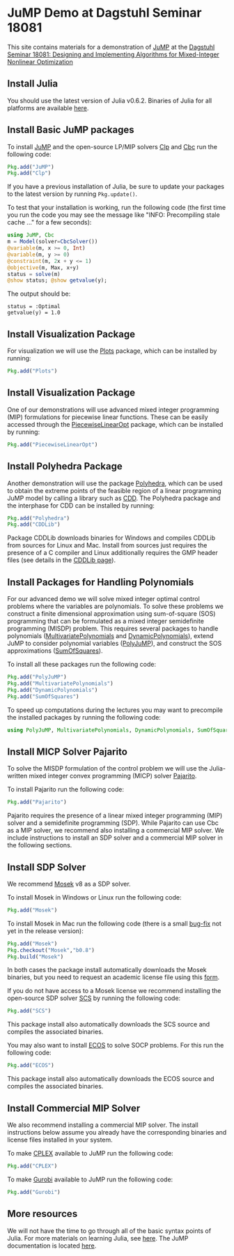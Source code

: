 #  JuMP Demo at Dagstuhl Seminar 18081

This site contains materials for a demonstration of [JuMP](https://github.com/JuliaOpt/JuMP.jl) at the [Dagstuhl Seminar 18081: Designing and Implementing Algorithms for Mixed-Integer Nonlinear Optimization](http://www.dagstuhl.de/en/program/calendar/semhp/?semnr=18081)

## Install Julia

You should use the latest version of Julia v0.6.2.
Binaries of Julia for all platforms are available [here](http://julialang.org/downloads/).


## Install Basic JuMP packages

To install [JuMP](https://github.com/JuliaOpt/JuMP.jl) and the open-source LP/MIP solvers [Clp](https://projects.coin-or.org/Clp) and [Cbc](https://projects.coin-or.org/Cbc)  run the following code:
```julia
Pkg.add("JuMP")
Pkg.add("Clp")
```
If you have a previous installation of Julia,
be sure to update your packages to the latest version by running ``Pkg.update()``.

To test that your installation is working, run the following code (the first time you run the code you may see the message like "INFO: Precompiling stale cache ..." for a few seconds):

```julia
using JuMP, Cbc
m = Model(solver=CbcSolver())
@variable(m, x >= 0, Int)
@variable(m, y >= 0)
@constraint(m, 2x + y <= 1)
@objective(m, Max, x+y)
status = solve(m)
@show status; @show getvalue(y);
```

The output should be:

```
status = :Optimal
getvalue(y) = 1.0
```

## Install Visualization Package

For visualization we will use the [Plots](https://github.com/JuliaPlots/Plots.jl) package, which can be installed by running:
```julia
Pkg.add("Plots")
```

## Install Visualization Package

One of our demonstrations will use advanced mixed integer programming (MIP) formulations for piecewise linear functions. These can be easily accessed through the [PiecewiseLinearOpt](https://github.com/joehuchette/PiecewiseLinearOpt.jl) package, which can be installed by running:
```julia
Pkg.add("PiecewiseLinearOpt")
```

## Install Polyhedra Package

Another demonstration will use the package [Polyhedra](https://github.com/JuliaPolyhedra/Polyhedra.jl), which can be used to obtain the extreme points of the feasible region of a linear programming JuMP model by calling a library such as [CDD](https://www.inf.ethz.ch/personal/fukudak/cdd_home/). The Polyhedra package and the interphase for CDD can be installed by running:

```julia
Pkg.add("Polyhedra")
Pkg.add("CDDLib")
```

Package CDDLib downloads binaries for Windows and compiles CDDLib from sources for Linux and Mac. Install from sources just requires the presence of a C compiler and Linux additionally requires the GMP header files (see details in the [CDDLib page](https://github.com/JuliaPolyhedra/CDDLib.jl)).

## Install Packages for Handling Polynomials

For our advanced demo we will solve mixed integer optimal control problems where the variables are polynomials. To solve these problems we construct a finite dimensional approximation using sum-of-square (SOS) programming that can be formulated as a mixed integer semidefinite programming (MISDP) problem. This requires several packages to handle polynomials ([MultivariatePolynomials](https://github.com/JuliaAlgebra/MultivariatePolynomials.jl) and [DynamicPolynomials](https://github.com/JuliaAlgebra/DynamicPolynomials.jl)), extend JuMP to consider polynomial variables ([PolyJuMP](https://github.com/JuliaOpt/PolyJuMP.jl)), and construct the SOS approximations ([SumOfSquares](https://github.com/JuliaOpt/SumOfSquares.jl)).

To install all these packages run the following code:
```julia
Pkg.add("PolyJuMP")
Pkg.add("MultivariatePolynomials")
Pkg.add("DynamicPolynomials")
Pkg.add("SumOfSquares")
```

To speed up computations during the lectures you may want to precompile the installed packages by running the following code:
```julia
using PolyJuMP, MultivariatePolynomials, DynamicPolynomials, SumOfSquares
```

## Install MICP Solver Pajarito

To solve the MISDP formulation of the control problem we will use the Julia-written mixed integer convex programming (MICP) solver [Pajarito](https://github.com/JuliaOpt/Pajarito.jl).

To install Pajarito run the following code:
```julia
Pkg.add("Pajarito")
```

Pajarito requires the presence  of a linear mixed integer programming (MIP) solver and a semidefinite programming (SDP). While Pajarito can use Cbc as a MIP solver, we recommend also installing a commercial MIP solver.  We include instructions to install an SDP solver and a commercial MIP solver in the following sections.


## Install SDP Solver

We recommend [Mosek](https://www.mosek.com) v8 as a SDP solver.

To install Mosek in Windows or Linux run the following code:
```julia
Pkg.add("Mosek")
```
To install Mosek in Mac run the following code (there is a small [bug-fix](https://github.com/JuliaOpt/Mosek.jl/issues/134) not yet in the release version):
```julia
Pkg.add("Mosek")
Pkg.checkout("Mosek","b0.8")
Pkg.build("Mosek")
```
In both cases the package install automatically downloads the Mosek binaries, but you need to request an academic license file using this [form](https://license.mosek.com/academic/).

If you do not have access to a Mosek license we recommend installing the open-source SDP solver [SCS](https://github.com/cvxgrp/scs) by running the following code:
```julia
Pkg.add("SCS")
```
This package install also automatically downloads the SCS source and compiles the associated binaries.

You may also want to install [ECOS](https://github.com/embotech/ecos) to solve SOCP problems. For this run the following code:
```julia
Pkg.add("ECOS")
```
This package install also automatically downloads the ECOS source and compiles the associated binaries.


## Install Commercial MIP Solver

We also recommend installing a commercial MIP solver. The install instructions below assume you already have the corresponding binaries and license files installed in your system.

To make [CPLEX](https://www.ibm.com/analytics/data-science/prescriptive-analytics/cplex-optimizer) available to JuMP run the following code:
```julia
Pkg.add("CPLEX")
```

To make [Gurobi](http://www.gurobi.com) available to JuMP run the following code:
```julia
Pkg.add("Gurobi")
```

## More resources

We will not have the time to go through all of the basic syntax points of Julia. For more materials on learning Julia,
see [here](http://julialang.org/learning/). The JuMP documentation is located [here](http://www.juliaopt.org/JuMP.jl/0.18/).

